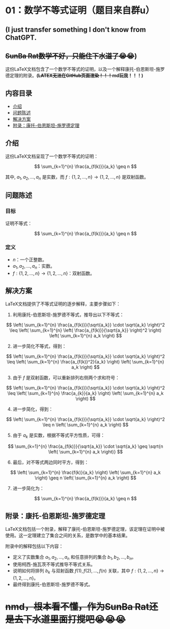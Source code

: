 # 01：数学不等式证明（题目来自群u）
## (I just transfer something I don't know from ChatGPT.
## ~~SunBa Rat数学不好，只能住下水道了:sob::sob:~~)

这份LaTeX文档包含了一个数学不等式的证明，以及一个解释康托-伯恩斯坦-施罗德定理的附录。**(~~LATEX无法在GitHub页面渲染！！！~~md玩我！！！)**

## 内容目录

- [介绍](#介绍)
- [问题陈述](#问题陈述)
- [解决方案](#解决方案)
- [附录：康托-伯恩斯坦-施罗德定理](#附录-康托-伯恩斯坦-施罗德定理)

## 介绍

这份LaTeX文档呈现了一个数学不等式的证明：

$$
\sum_{k=1}^{n} \frac{a_{f(k)}}{a_k} \geq n
$$

其中, $a_1, a_2, \dots, a_n$ 是实数，而 $f: \{1,2,\dots,n\} \rightarrow \{1,2,\dots,n\}$ 是双射函数。

## 问题陈述

### 目标

证明不等式：

$$
\sum_{k=1}^{n} \frac{a_{f(k)}}{a_k} \geq n
$$

### 定义

- $n$：一个正整数。
- $a_1, a_2, \dots, a_n$：实数。
- $f: \{1,2,\dots,n\} \rightarrow \{1,2,\dots,n\}$：双射函数。

## 解决方案

LaTeX文档提供了不等式证明的逐步解释，主要步骤如下：

1. 利用康托-伯恩斯坦-施罗德不等式，推导出以下不等式：

$$
\left( \sum_{k=1}^{n} \frac{a_{f(k)}}{\sqrt{a_k}} \cdot \sqrt{a_k} \right)^2 \leq \left( \sum_{k=1}^{n} \left( \frac{a_{f(k)}}{\sqrt{a_k}} \right)^2 \right) \left( \sum_{k=1}^{n} a_k \right)
$$

2. 进一步简化不等式，得到：

$$
\left( \sum_{k=1}^{n} \frac{a_{f(k)}}{\sqrt{a_k}} \cdot \sqrt{a_k} \right)^2 \leq \left( \sum_{k=1}^{n} \frac{a_{f(k)}^2}{a_k} \right) \left( \sum_{k=1}^{n} a_k \right)
$$

3. 由于 $f$ 是双射函数，可以重新排列右侧两个求和符号：

$$
\left( \sum_{k=1}^{n} \frac{a_{f(k)}}{\sqrt{a_k}} \cdot \sqrt{a_k} \right)^2 \leq \left( \sum_{k=1}^{n} \frac{a_{k}}{a_k} \right) \left( \sum_{k=1}^{n} a_k \right)
$$

4. 进一步简化，得到：

$$
\left( \sum_{k=1}^{n} \frac{a_{f(k)}}{\sqrt{a_k}} \cdot \sqrt{a_k} \right)^2 \leq n \left( \sum_{k=1}^{n} a_k \right)
$$

5. 由于 $a_k$ 是实数，根据不等式平方性质，可得：

$$
\sum_{k=1}^{n} \frac{a_{f(k)}}{\sqrt{a_k}} \cdot \sqrt{a_k} \geq \sqrt{n \left( \sum_{k=1}^{n} a_k \right)}
$$

6. 最后，对不等式两边同时平方，得到：

$$
\left( \sum_{k=1}^{n} \frac{f(k)}{a_k} \right) \left( \sum_{k=1}^{n} a_k \right) \geq n \left( \sum_{k=1}^{n} a_k \right)
$$

7. 进一步简化为：

$$
\sum_{k=1}^{n} \frac{a_{f(k)}}{a_k} \geq n
$$

## 附录：康托-伯恩斯坦-施罗德定理

LaTeX文档包括一个附录，解释了康托-伯恩斯坦-施罗德定理，该定理在证明中被使用。这一定理建立了集合之间的关系，是数学中的基本结果。

附录中的解释包括以下内容：

- 定义了实数集合 $a_1, a_2, \dots, a_n$ 和任意排列的集合 $b_1, b_2, \dots, b_n$。
- 使用柯西-施瓦茨不等式推导不等式关系。
- 说明如何将排列 $b_k$ 与双射函数 $f(1), f(2), \dots, f(n)$ 关联，其中 $f: \{1,2,\dots,n\} \rightarrow \{1,2,\dots,n\}$。
- 最终得到康托-伯恩斯坦-施罗德不等式。

# ~~nmd，根本看不懂，作为SunBa Rat还是去下水道里面打搅吧:sob::sob::sob:~~
